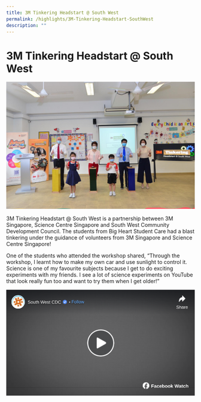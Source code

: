 ```yaml
---
title: 3M Tinkering Headstart @ South West
permalink: /highlights/3M-Tinkering-Headstart-SouthWest
description: ""
---
```

3M Tinkering Headstart @ South West
===================================

![3M](/images/Highlights/3M%20hr.jpg)

3M Tinkering Headstart @ South West is a partnership between 3M Singapore, Science Centre Singapore and South West Community Development Council. The students from Big Heart Student Care had a blast tinkering under the guidance of volunteers from 3M Singapore and Science Centre Singapore!

One of the students who attended the workshop shared, “Through the workshop, I learnt how to make my own car and use sunlight to control it. Science is one of my favourite subjects because I get to do exciting experiments with my friends. I see a lot of science experiments on YouTube that look really fun too and want to try them when I get older!” 

<a href= "https://www.facebook.com/watch/?v=295164805665675">
   <img src="/images/Highlights/FB%20video%20-%203M.png" ></a>

